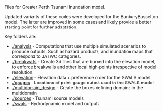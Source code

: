 Files for Greater Perth Tsunami Inundation model.

Updated variants of these codes were developed for the BunburyBusselton model. The latter are improved in some cases and likely provide a better starting point for further adaptation.

Key folders are:
* [./analysis](./analysis) - Computations that use multiple simulated scenarios to produce outputs. Such as hazard products, and inundation maps that correspond to JATWC categories.
* [./breakwalls](./breakwalls) - Create 3d lines that are burned into the elevation model, to enforce breakwalls and other local high-points irrespective of model resolution. 
* [./elevation](./elevation) - Elevation data + preference order for the SWALS model
* [./gauges](./gauges) - Locations of point-gauge output used in the SWALS model
* [./multidomain_design](./multidomain_design) - Create the boxes defining domains in the multidomain
* [./sources](./sources) - Tsunami source models
* [./swals](./swals) - Hydrodynamic model and outputs

